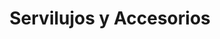---
title: "Servilujos y Accesorios"
url: /barrios-unidos/servilujos-y-accesorios/
shop: Autoteile
---